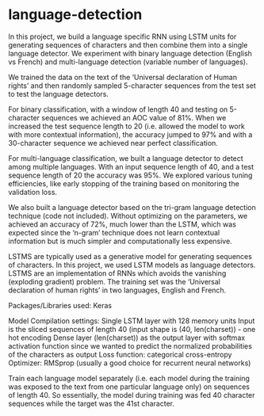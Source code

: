 # language-detection

In this project, we build a language specific RNN using LSTM units for generating sequences of characters and then combine them into a single language detector. We experiment with binary language detection (English vs French) and multi-language detection (variable number of languages).

We trained the data on the text of the ‘Universal declaration of Human rights’ and then randomly sampled 5-character sequences from the test set to test the language detectors.

For binary classification, with a window of length 40 and testing on 5-character sequences we achieved an AOC value of 81%. When we increased the test sequence length to 20 (i.e. allowed the model to work with more contextual information), the accuracy jumped to 97% and with a 30-character sequence we achieved near perfect classification.

For multi-language classification, we built a language detector to detect among multiple languages. With an input sequence length of 40, and a test sequence length of 20 the accuracy was 95%. We explored various tuning efficiencies, like early stopping of the training based on monitoring the validation loss.

We also built a language detector based on the tri-gram language detection technique (code not included). Without optimizing on the parameters, we achieved an accuracy of 72%, much lower than the LSTM, which was expected since the ‘n-gram’ technique does not learn contextual information but is much simpler and computationally less expensive.

LSTMS are typically used as a generative model for generating sequences of characters. In this project, we used LSTM models as language detectors. LSTMS are an implementation of RNNs which avoids the vanishing (exploding gradient) problem. The training set was the ‘Universal declaration of human rights’ in two languages, English and French.

Packages/Libraries used: Keras

Model Compilation settings: 
    Single LSTM layer with 128 memory units
    Input is the sliced sequences of length 40 (input shape is (40, len(charset))  - one hot encoding
Dense layer (len(charset)) as the output layer with softmax activation function since we wanted to predict the normalized probabilities of the characters as output
Loss function: categorical cross-entropy
Optimizer: RMSprop (usually a good choice for recurrent neural networks)

Train each language model separately (i.e. each model during the training was exposed to the text from one particular language only) on sequences of length 40. So essentially, the model during training was fed 40 character sequences while the target was the 41st character.


